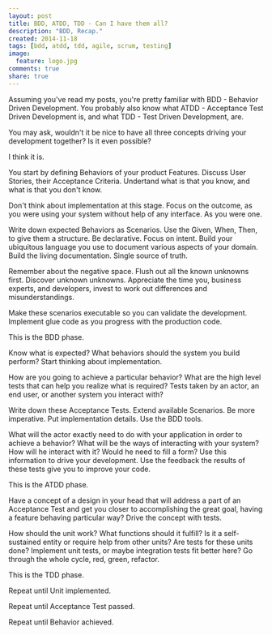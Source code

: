 ```yaml
---
layout: post
title: BDD, ATDD, TDD - Can I have them all?
description: "BDD, Recap."
created: 2014-11-18
tags: [bdd, atdd, tdd, agile, scrum, testing]
image:
  feature: logo.jpg
comments: true
share: true
---
```


Assuming you've read my posts, you're pretty familiar with BDD - Behavior Driven Development. You probably also know what ATDD - Acceptance Test Driven Development is, and what TDD - Test Driven Development, are.

You may ask, wouldn't it be nice to have all three concepts driving your development together? Is it even possible?

I think it is.

You start by defining Behaviors of your product Features. Discuss User Stories, their Acceptance Criteria. Undertand what is that you know, and what is that you don't know.

Don't think about implementation at this stage. Focus on the outcome, as you were using your system without help of any interface. As you were one.

Write down expected Behaviors as Scenarios. Use the Given, When, Then, to give them a structure. Be declarative. Focus on intent. Build your ubiquitous language you use to document various aspects of your domain. Build the living documentation. Single source of truth.

Remember about the negative space. Flush out all the known unknowns first. Discover unknown unknowns. Appreciate the time you, business experts, and developers, invest to work out differences and misunderstandings.

Make these scenarios executable so you can validate the development. Implement glue code as you progress with the production code.

This is the BDD phase.

Know what is expected? What behaviors should the system you build perform? Start thinking about implementation.

How are you going to achieve a particular behavior? What are the high level tests that can help you realize what is required? Tests taken by an actor, an end user, or another system you interact with?

Write down these Acceptance Tests. Extend available Scenarios. Be more imperative. Put implementation details. Use the BDD tools.

What will the actor exactly need to do with your application in order to achieve a behavior? What will be the ways of interacting with your system? How will he interact with it? Would he need to fill a form? Use this information to drive your development. Use the feedback the results of these tests give you to improve your code.

This is the ATDD phase.

Have a concept of a design in your head that will address a part of an Acceptance Test and get you closer to accomplishing the great goal, having a feature behaving particular way? Drive the concept with tests.

How should the unit work? What functions should it fulfill? Is it a self-sustained entity or require help from other units? Are tests for these units done? Implement unit tests, or maybe integration tests fit better here? Go through the whole cycle, red, green, refactor.

This is the TDD phase.

Repeat until Unit implemented.

Repeat until Acceptance Test passed.

Repeat until Behavior achieved.
